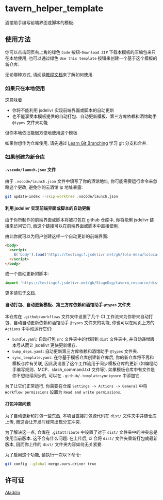 # tavern_helper_template

酒馆助手编写前端界面或脚本的模板.

## 使用方法

你可以点击网页右上角的绿色 `Code` 按钮-`Download ZIP` 下载本模板的压缩包来只在本地使用, 也可以通过绿色 `Use this template` 按钮来创建一个基于这个模板的新仓库.

无论哪种方式, 请阅读[教程文档](https://stagedog.github.io/青空莉/工具经验/实时编写前端界面或脚本/)来了解如何使用.

### 如果只在本地使用

这意味着

- 你将不能利用 jsdelivr 实现前端界面或脚本的自动更新
- 也不能享受本模板提供的自动打包、自动更新模板、第三方库依赖和酒馆助手 `@types` 文件夹功能

但你本地依旧能很方便地使用这个模板.

如果你想作为仓库使用, 请先通过 [Learn Git Branching](https://learngitbranching.js.org/?locale=zh_CN) 学习 git 分支和合并.

### 如果创建为新仓库

#### `.vscode/launch.json` 文件

由于 `.vscode/launch.json` 文件中填写了你的酒馆地址, 你可能需要运行命令来忽略这个更改, 避免你的云酒馆 ip 地址暴露:

```bash
git update-index --skip-worktree .vscode/launch.json
```

#### 利用 jsdelivr 实现前端界面或脚本的自动更新

由于你所制作的前端界面或脚本将被打包在 github 仓库中, 你将能用 jsdelivr 链接来访问它们, 而这个链接可以在前端界面或脚本中直接使用.

由此你就可以为用户创建这样一个自动更新的前端界面:

```html
<body>
  <script>
    $('body').load('https://testingcf.jsdelivr.net/gh/lolo-desu/lolocard/dist/日记络络/界面/介绍页/index.html')
  </script>
</body>
```

或一个自动更新的脚本:

```typescript
import 'https://testingcf.jsdelivr.net/gh/StageDog/tavern_resource/dist/酒馆助手/场景感/index.js'
```

更多请见于[文档](https://stagedog.github.io/青空莉/工具经验/实时编写前端界面或脚本/进阶技巧).

#### 自动打包、自动更新模板、第三方库依赖和酒馆助手 `@types` 文件夹

本仓库在 `.github/workflows` 文件夹中设置了几个 CI 工作流来为你带来自动打包、自动自动更新依赖和酒馆助手 `@types` 文件夹的功能, 你也可以在网页上方的 `Actions` 中手动运行它们:

- `bundle.yaml`: 自动打包 `src` 文件夹中的代码到 `dist` 文件夹中, 并自动递增版本号从而让 jsdelivr 更快更新缓存.
- `bump_deps.yaml`: 自动更新第三方库依赖和酒馆助手 `@types` 文件夹.
- `sync_template.yaml`: 在你基于模板仓库创建新仓库后, 你的新仓库将不再和模板仓库有关联, 因此我设置了这个工作流用于同步模板仓库的更新 (如编程助手编写规则、MCP、slash_command.txt 文件等). 如果模板仓库中有文件是你不想继续同步的, 可以在 `.github/.templatesyncignore` 中添加它.

为了让它们正常运行, 你需要在仓库 `Settings -> Actions -> General` 中将 `Workflow permissions` 设置为 `Read and write permissions`.

#### 打包冲突问题

为了自动更新和打包一些东西, 本项目直接打包源代码在 `dist/` 文件夹中并随仓库上传, 而这会让开发时经常出现分支冲突.

为了解决这一点, 仓库在 `.gitattribute` 中设置了对于 `dist/` 文件夹中的冲突总是使用当前版本. 这不会有什么问题: 在上传后, ci 会将 `dist/` 文件夹重新打包成最新版本, 因而你上传的 `dist/` 文件夹内容如何无关紧要.

为了启用这个功能, 请执行一次以下命令:

```bash
git config --global merge.ours.driver true
```

## 许可证

[Aladdin](LICENSE)

